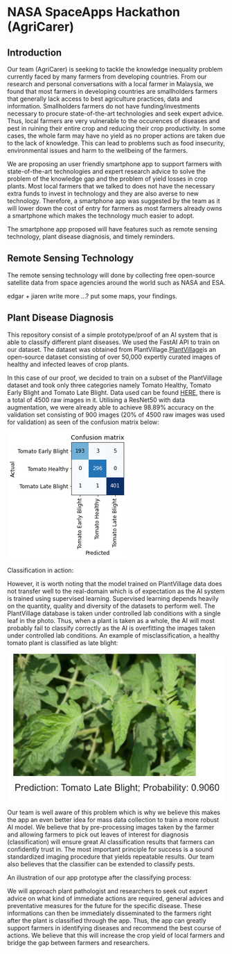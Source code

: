 # NASA SpaceApps Hackathon (AgriCarer)

## Introduction

Our team (AgriCarer) is seeking to tackle the knowledge inequality problem currently faced by many farmers from developing countries. From our research and personal conversations with a local farmer in Malaysia, we found that most farmers in developing countries are smallholders farmers that generally lack access to best agriculture practices, data and information. Smallholders farmers do not have funding/investments necessary to procure state-of-the-art technologies and seek expert advice. Thus, local farmers are very vulnerable to the occurences of diseases and pest in ruining their entire crop and reducing their crop productivity. In some cases, the whole farm may have no yield as no proper actions are taken due to the lack of knowledge. This can lead to problems such as food insecurity, environmental issues and harm to the wellbeing of the farmers.


We are proposing an user friendly smartphone app to support farmers with state-of-the-art technologies and expert research advice to solve the problem of the knowledge gap and the problem of yield losses in crop plants. Most local farmers that we talked to does not have the necessary extra funds to invest in technology and they are also averse to new technology. Therefore, a smartphone app was suggested by the team as it will lower down the cost of entry for farmers as most farmers already owns a smartphone which makes the technology much easier to adopt.

The smartphone app proposed will have features such as remote sensing technology, plant disease diagnosis, and timely reminders. 



## Remote Sensing Technology 

The remote sensing technology will done by collecting free open-source satellite data from space agencies around the world such as NASA and ESA.


edgar + jiaren write more ...? put some maps, your findings.



## Plant Disease Diagnosis

This repository consist of a simple prototype/proof of an AI system that is able to classify different plant diseases. We used the FastAI API to train on our dataset. The dataset was obtained from PlantVillage.[PlantVillage](https://arxiv.org/abs/1511.08060)is an open-source dataset consisting of over 50,000 expertly curated images of healthy and infected leaves of crop plants. 

In this case of our proof, we decided to train on a subset of the PlantVillage dataset and took only three categories namely Tomato Healthy, Tomato Early Blight and Tomato Late Blight. Data used can be found [HERE](https://drive.google.com/drive/folders/1fLFJAc4h7pcL2QFuUs2R-R8-i32eg44L?usp=sharing), there is a total of 4500 raw images in it. Utilising a ResNet50 with data augmentation, we were already able to achieve  98.89% accuracy on the validation set consisting of 900 images (20% of 4500 raw images was used for validation) as seen of the confusion matrix below:

![cm](images/confusion_matrix.png)


Classification in action:


However, it is worth noting that the model trained on PlantVillage data does not transfer well to the real-domain which is of expectation as the AI system is trained using supervised learning. Supervised learning depends heavily on the quantity, quality and diversity of the datasets to perform well. The PlantVillage database is taken under controlled lab conditions with a single leaf in the photo. Thus, when a plant is taken as a whole, the AI will most probably fail to classify correctly as the AI is overfitting the images taken under controlled lab conditions.  An example of misclassification, a healthy tomato plant is classified as late blight:

![late](images/misclassification.JPG)



Our team is well aware of this problem which is why we believe this makes the app an even better idea for mass data collection to train a more robust AI model. We believe that by pre-processing images taken by the farmer and allowing farmers to pick out leaves of interest for diagnosis (classification) will ensure great AI classification results that farmers can confidently trust in. The most important principle for success is a sound standardized imaging procedure that yields repeatable results. Our team also believes that the classifier can be extended to classify pests.

An illustration of our app prototype after the classifying process:



We will approach plant pathologist and researchers to seek out expert advice on what kind of immediate actions are required, general advices and preventative measures for the future for the specific disease. These informations can then be immediately disseminated to the farmers right after the plant is classified through the app. Thus, the app can greatly support farmers in identifying diseases and recommend the best course of actions. We believe that this will increase the crop yield of local farmers and bridge the gap between farmers and researchers.







